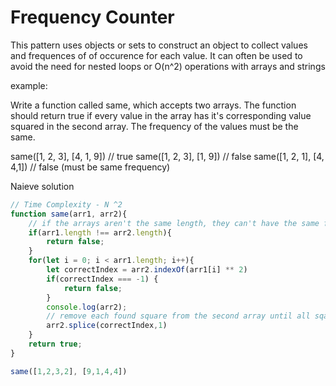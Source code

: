 # Frequency Counter

This pattern uses objects or sets to construct an object to collect values and frequences of of occurence for each value.
It can often be used to avoid the need for nested loops or O(n^2) operations with arrays and strings

example:

Write a function called same, which accepts two arrays. The function should return true if every value in the array has it's corresponding value squared in the second array. The frequency of the values must be the same.

same([1, 2, 3], [4, 1, 9]) // true
same([1, 2, 3], [1, 9]) // false
same([1, 2, 1], [4, 4,1]) // false (must be same frequency)


Naieve solution

```javascript
// Time Complexity - N ^2
function same(arr1, arr2){
    // if the arrays aren't the same length, they can't have the same frequency
    if(arr1.length !== arr2.length){
        return false;
    }
    for(let i = 0; i < arr1.length; i++){
        let correctIndex = arr2.indexOf(arr1[i] ** 2)
        if(correctIndex === -1) {
            return false;
        }
        console.log(arr2);
        // remove each found square from the second array until all sqaures are found, OR find a way to remember the found values
        arr2.splice(correctIndex,1)
    }
    return true;
}

same([1,2,3,2], [9,1,4,4])
```
